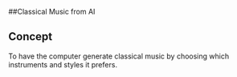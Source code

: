 ##Classical Music from AI

## Concept

  To have the computer generate classical music by choosing which instruments and styles it prefers.
  
